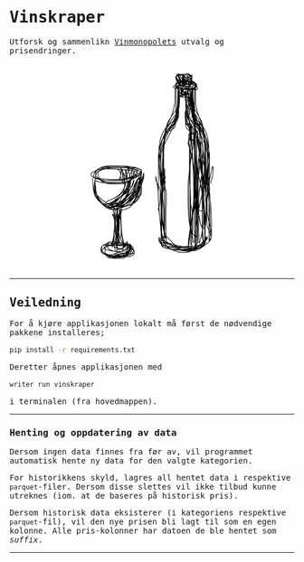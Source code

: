 <body style="font-family:monospace;">

# Vinskraper

Utforsk og sammenlikn [Vinmonopolets](https://www.vinmonopolet.no) utvalg og prisendringer.

<div style="text-align: center;">
    <img src="./vinskraper.jpg" style="width: 50%;">
</div>

---

## Veiledning

For å kjøre applikasjonen lokalt må først de nødvendige pakkene installeres;

```bash
pip install -r requirements.txt
```

Deretter åpnes applikasjonen med

```bash
writer run vinskraper
```

i terminalen (fra hovedmappen).

---

### Henting og oppdatering av data

Dersom ingen data finnes fra før av, vil programmet automatisk hente ny data for den valgte 
kategorien. 

For historikkens skyld, lagres all hentet data i respektive `parquet`-filer. Dersom disse 
slettes vil ikke tilbud kunne utreknes (iom. at de baseres på historisk pris).

Dersom historisk data eksisterer (i kategoriens respektive `parquet`-fil), vil den nye prisen 
bli lagt til som en egen kolonne. Alle pris-kolonner har datoen de ble hentet som _suffix_.

---

</body>